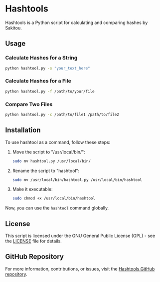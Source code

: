 # Hashtools

Hashtools is a Python script for calculating and comparing hashes by Sakitou.

## Usage

### Calculate Hashes for a String
```bash
python hashtool.py -s "your_text_here"
```

### Calculate Hashes for a File
```bash
python hashtool.py -f /path/to/your/file
```

### Compare Two Files
```bash
python hashtool.py -c /path/to/file1 /path/to/file2
```

## Installation

To use hashtool as a command, follow these steps:

1. Move the script to "/usr/local/bin/":
   ```bash
   sudo mv hashtool.py /usr/local/bin/
   ```

2. Rename the script to "hashtool":
   ```bash
   sudo mv /usr/local/bin/hashtool.py /usr/local/bin/hashtool
   ```

3. Make it executable:
   ```bash
   sudo chmod +x /usr/local/bin/hashtool
   ```

Now, you can use the `hashtool` command globally.

## License

This script is licensed under the GNU General Public License (GPL) - see the [LICENSE](LICENSE.md) file for details.

## GitHub Repository

For more information, contributions, or issues, visit the [Hashtools GitHub repository](https://github.com/Sakitou/Hashtools/).
